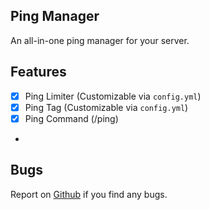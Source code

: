## Ping Manager
An all-in-one ping manager for your server.

## Features
- [x] Ping Limiter (Customizable via `config.yml`)
- [x] Ping Tag (Customizable via `config.yml`)
- [x] Ping Command (/ping)
- 
## Bugs
Report on [Github](https://github.com/PM4-PL/PingManager/issues/new) if you find any bugs.